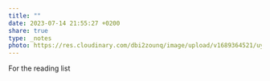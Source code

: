 ```yaml
---
title: ""
date: 2023-07-14 21:55:27 +0200
share: true
type: _notes
photo: https://res.cloudinary.com/dbi2zounq/image/upload/v1689364521/uynichnyrqrkvsqa6msr.jpg
---
```

For the reading list
